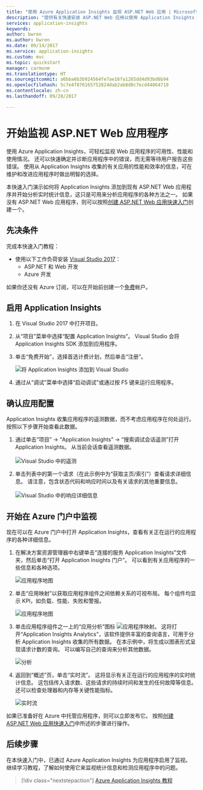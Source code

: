 ```yaml
---
title: "使用 Azure Application Insights 监视 ASP.NET Web 应用 | Microsoft Docs"
description: "提供有关快速安装 ASP.NET Web 应用以使用 Application Insights 进行监视的说明"
services: application-insights
keywords: 
author: bwren
ms.author: bwren
ms.date: 09/14/2017
ms.service: application-insights
ms.custom: mvc
ms.topic: quickstart
manager: carmonm
ms.translationtype: HT
ms.sourcegitcommit: a6bba6b3b924564fe7ae16fa1265dd4d93bd6b94
ms.openlocfilehash: 5c7e4f876165752824dab2ab8d0c7ecd44864710
ms.contentlocale: zh-cn
ms.lasthandoff: 09/28/2017

---
```


# <a name="start-monitoring-your-aspnet-web-application"></a>开始监视 ASP.NET Web 应用程序

使用 Azure Application Insights，可轻松监视 Web 应用程序的可用性、性能和使用情况。  还可以快速确定并诊断应用程序中的错误，而无需等待用户报告这些错误。  使用从 Application Insights 收集的有关应用的性能和效率的信息，可在维护和改进应用程序时做出明智的选择。

本快速入门演示如何将 Application Insights 添加到现有 ASP.NET Web 应用程序并开始分析实时统计信息，这只是可用来分析应用程序的各种方法之一。 如果没有 ASP.NET Web 应用程序，则可以按照[创建 ASP.NET Web 应用快速入门](../app-service/app-service-web-get-started-dotnet.md)创建一个。

## <a name="prerequisites"></a>先决条件
完成本快速入门教程：

- 使用以下工作负荷安装 [Visual Studio 2017](https://www.visualstudio.com/downloads/)：
    - ASP.NET 和 Web 开发
    - Azure 开发


如果你还没有 Azure 订阅，可以在开始前创建一个[免费](https://azure.microsoft.com/free/)帐户。

## <a name="enable-application-insights"></a>启用 Application Insights

1. 在 Visual Studio 2017 中打开项目。
2. 从“项目”菜单中选择“配置 Application Insights”。 Visual Studio 会将 Application Insights SDK 添加到应用程序。
3. 单击“免费开始”，选择首选计费计划，然后单击“注册”。

    ![将 Application Insights 添加到 Visual Studio](./media/quick-monitor-portal/add-application-insights.png)

4. 通过从“调试”菜单中选择“启动调试”或通过按 F5 键来运行应用程序。

## <a name="confirm-app-configuration"></a>确认应用配置

Application Insights 收集应用程序的遥测数据，而不考虑应用程序在何处运行。 按照以下步骤开始查看此数据。

1. 通过单击“项目” -> “Application Insights” -> “搜索调试会话遥测”打开 Application Insights。  从当前会话查看遥测数据。<BR><br>![Visual Studio 中的遥测](./media/quick-monitor-portal/telemetry-in-vs.png)

2. 单击列表中的第一个请求（在此示例中为“获取主页/索引”）查看请求详细信息。 请注意，包含状态代码和响应时间以及有关请求的其他重要信息。<br><br>![Visual Studio 中的响应详细信息](media/quick-monitor-portal/request-details.png)

## <a name="start-monitoring-in-the-azure-portal"></a>开始在 Azure 门户中监视

现在可以在 Azure 门户中打开 Application Insights，查看有关正在运行的应用程序的各种详细信息。

1. 在解决方案资源管理器中右键单击“连接的服务 Application Insights”文件夹，然后单击“打开 Application Insights 门户”。  可以看到有关应用程序的一些信息和各种选项。

    ![应用程序地图](media/quick-monitor-portal/001.png)

2. 单击“应用映射”以获取应用程序组件之间依赖关系的可视布局。  每个组件均显示 KPI，如负载、性能、失败和警报。

    ![应用程序地图](media/quick-monitor-portal/application-map.png)

3. 单击应用程序组件之一上的“应用分析”图标 ![应用程序映射](media/quick-monitor-portal/app-analytics-icon.png)。  这将打开“Application Insights Analytics”，该软件提供丰富的查询语言，可用于分析 Application Insights 收集的所有数据。  在本示例中，将生成以图表形式呈现请求计数的查询。  可以编写自己的查询来分析其他数据。

    ![分析](media/quick-monitor-portal/analytics.png)

4. 返回到“概述”页，单击“实时流”。  这将显示有关正在运行的应用程序的实时统计信息。  这包括传入请求数、这些请求的持续时间和发生的任何故障等信息。  还可以检查处理器和内存等关键性能指标。

    ![实时流](media/quick-monitor-portal/live-stream.png)

如果已准备好在 Azure 中托管应用程序，则可以立即发布它。 按照[创建 ASP.NET Web 应用快速入门](../app-service/app-service-web-get-started-dotnet.md#update-the-app-and-redeploy)中所述的步骤进行操作。

## <a name="next-steps"></a>后续步骤
在本快速入门中，已通过 Azure Application Insights 为应用程序启用了监视。  继续学习教程，了解如何使用它来监视统计信息和检测应用程序中的问题。

> [!div class="nextstepaction"]
> [Azure Application Insights 教程](app-insights-tutorial-runtime-exceptions.md)
